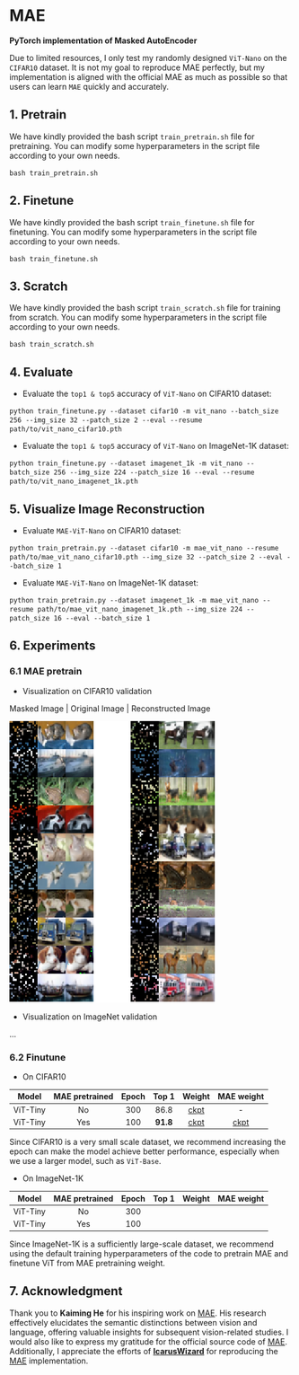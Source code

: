 # MAE
**PyTorch implementation of Masked AutoEncoder**

Due to limited resources, I only test my randomly designed `ViT-Nano` on the `CIFAR10` dataset. It is not my goal to reproduce MAE perfectly, but my implementation is aligned with the official MAE as much as possible so that users can learn `MAE` quickly and accurately.

## 1. Pretrain
We have kindly provided the bash script `train_pretrain.sh` file for pretraining. You can modify some hyperparameters in the script file according to your own needs.

```Shell
bash train_pretrain.sh
```

## 2. Finetune
We have kindly provided the bash script `train_finetune.sh` file for finetuning. You can modify some hyperparameters in the script file according to your own needs.

```Shell
bash train_finetune.sh
```

## 3. Scratch
We have kindly provided the bash script `train_scratch.sh` file for training from scratch. You can modify some hyperparameters in the script file according to your own needs.

```Shell
bash train_scratch.sh
```

## 4. Evaluate 
- Evaluate the `top1 & top5` accuracy of `ViT-Nano` on CIFAR10 dataset:
```Shell
python train_finetune.py --dataset cifar10 -m vit_nano --batch_size 256 --img_size 32 --patch_size 2 --eval --resume path/to/vit_nano_cifar10.pth
```

- Evaluate the `top1 & top5` accuracy of `ViT-Nano` on ImageNet-1K dataset:
```Shell
python train_finetune.py --dataset imagenet_1k -m vit_nano --batch_size 256 --img_size 224 --patch_size 16 --eval --resume path/to/vit_nano_imagenet_1k.pth
```


## 5. Visualize Image Reconstruction
- Evaluate `MAE-ViT-Nano` on CIFAR10 dataset:
```Shell
python train_pretrain.py --dataset cifar10 -m mae_vit_nano --resume path/to/mae_vit_nano_cifar10.pth --img_size 32 --patch_size 2 --eval --batch_size 1
```

- Evaluate `MAE-ViT-Nano` on ImageNet-1K dataset:
```Shell
python train_pretrain.py --dataset imagenet_1k -m mae_vit_nano --resume path/to/mae_vit_nano_imagenet_1k.pth --img_size 224 --patch_size 16 --eval --batch_size 1
```


## 6. Experiments
### 6.1 MAE pretrain
- Visualization on CIFAR10 validation

Masked Image | Original Image | Reconstructed Image

![image](./img_files/visualize_cifar10_mae_vit_nano.png)

- Visualization on ImageNet validation

...


### 6.2 Finutune
- On CIFAR10

|  Model   |  MAE pretrained  | Epoch | Top 1     | Weight |  MAE weight  |
|  :---:   |       :---:      | :---: | :---:     | :---:  |    :---:     |
| ViT-Tiny |        No        | 300   | 86.8      | [ckpt](https://github.com/yjh0410/MAE/releases/download/checkpoints/vit-tiny-scratch-299-Acc1-86.79.pth) | - |
| ViT-Tiny |        Yes       | 100   | **91.8**  | [ckpt](https://github.com/yjh0410/MAE/releases/download/checkpoints/vit-tiny-finetune-99-Acc1-91.78.pth) | [ckpt](https://github.com/yjh0410/MAE/releases/download/checkpoints/vit-tiny-pretrained-799.pth)

Since CIFAR10 is a very small scale dataset, we recommend increasing the epoch can make the model achieve better performance, especially when we use a larger model, such as `ViT-Base`. 

- On ImageNet-1K

|  Model   |  MAE pretrained  | Epoch | Top 1 | Weight |  MAE weight  |
|  :---:   |       :---:      | :---: | :---: | :---:  |    :---:     |
| ViT-Tiny |        No        | 300   |       |        | |
| ViT-Tiny |        Yes       | 100   |       |        | |

Since ImageNet-1K is a sufficiently large-scale dataset, we recommend using the default training hyperparameters of the code to pretrain MAE and finetune ViT from MAE pretraining weight. 


## 7. Acknowledgment
Thank you to **Kaiming He** for his inspiring work on [MAE](http://openaccess.thecvf.com/content/CVPR2022/papers/He_Masked_Autoencoders_Are_Scalable_Vision_Learners_CVPR_2022_paper.pdf). His research effectively elucidates the semantic distinctions between vision and language, offering valuable insights for subsequent vision-related studies. I would also like to express my gratitude for the official source code of [MAE](https://github.com/facebookresearch/mae). Additionally, I appreciate the efforts of [**IcarusWizard**](https://github.com/IcarusWizard) for reproducing the [MAE](https://github.com/IcarusWizard/MAE) implementation.
